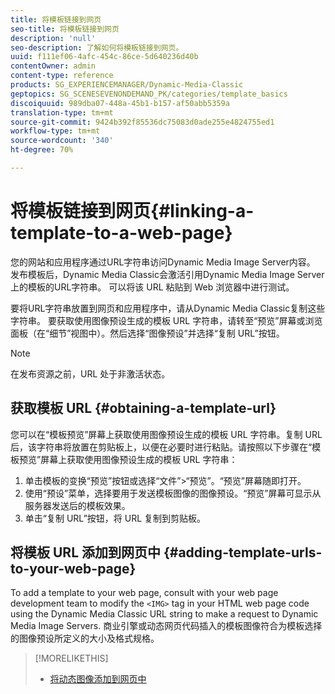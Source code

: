 ```yaml
---
title: 将模板链接到网页
seo-title: 将模板链接到网页
description: 'null'
seo-description: 了解如何将模板链接到网页。
uuid: f111ef06-4afc-454c-86ce-5d640236d40b
contentOwner: admin
content-type: reference
products: SG_EXPERIENCEMANAGER/Dynamic-Media-Classic
geptopics: SG_SCENESEVENONDEMAND_PK/categories/template_basics
discoiquuid: 989dba07-448a-45b1-b157-af50abb5359a
translation-type: tm+mt
source-git-commit: 9424b392f85536dc75083d0ade255e4824755ed1
workflow-type: tm+mt
source-wordcount: '340'
ht-degree: 70%

---
```



# 将模板链接到网页{#linking-a-template-to-a-web-page}

您的网站和应用程序通过URL字符串访问Dynamic Media Image Server内容。 发布模板后，Dynamic Media Classic会激活引用Dynamic Media Image Server上的模板的URL字符串。 可以将该 URL 粘贴到 Web 浏览器中进行测试。

要将URL字符串放置到网页和应用程序中，请从Dynamic Media Classic复制这些字符串。 要获取使用图像预设生成的模板 URL 字符串，请转至“预览”屏幕或浏览面板（在“细节”视图中）。然后选择“图像预设”并选择“复制 URL”按钮。

>[!NOTE]
>
>在发布资源之前，URL 处于非激活状态。

## 获取模板 URL {#obtaining-a-template-url}

您可以在“模板预览”屏幕上获取使用图像预设生成的模板 URL 字符串。复制 URL 后，该字符串将放置在剪贴板上，以便在必要时进行粘贴。请按照以下步骤在“模板预览”屏幕上获取使用图像预设生成的模板 URL 字符串：

1. 单击模板的变换“预览”按钮或选择“文件”>“预览”。“预览”屏幕随即打开。
1. 使用“预设”菜单，选择要用于发送模板图像的图像预设。“预览”屏幕可显示从服务器发送后的模板效果。
1. 单击“复制 URL”按钮，将 URL 复制到剪贴板。

## 将模板 URL 添加到网页中 {#adding-template-urls-to-your-web-page}

To add a template to your web page, consult with your web page development team to modify the `<IMG>` tag in your HTML web page code using the Dynamic Media Classic URL string to make a request to Dynamic Media Image Servers. 商业引擎或动态网页代码插入的模板图像符合为模板选择的图像预设所定义的大小及格式规格。

>[!MORELIKETHIS]
>
>* [将动态图像添加到网页中](linking-urls-web-application.md#adding_dynamic_images_to_your_web_page)

